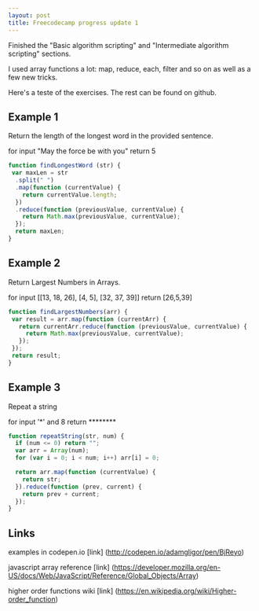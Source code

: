 ```yaml
---
layout: post
title: Freecodecamp progress update 1
---
```


Finished the "Basic algorithm scripting" and "Intermediate algorithm scripting" sections.

I used array functions a lot: map, reduce, each, filter and so on as well as a few new tricks.

Here's a teste of the exercises. The rest can be found on github.

## Example 1

Return the length of the longest word in the provided sentence.

for input "May the force be with you"  return 5

```javascript
function findLongestWord (str) {
 var maxLen = str
  .split(" ")
  .map(function (currentValue) {
    return currentValue.length;
  })
  .reduce(function (previousValue, currentValue) {
    return Math.max(previousValue, currentValue);
  });
  return maxLen;
}
```

## Example 2

Return Largest Numbers in Arrays.

for input [[13, 18, 26], [4, 5], [32,  37, 39]]  return [26,5,39]

```javascript
function findLargestNumbers(arr) {
 var result = arr.map(function (currentArr) {
   return currentArr.reduce(function (previousValue, currentValue) {
     return Math.max(previousValue, currentValue);
   });
 });
 return result;
}
```

## Example 3

Repeat a string

for input '\*' and 8  return ********

```javascript
function repeatString(str, num) {
  if (num <= 0) return "";
  var arr = Array(num);
  for (var i = 0; i < num; i++) arr[i] = 0;

  return arr.map(function (currentValue) {
    return str;
  }).reduce(function (prev, current) {
    return prev + current;
  });  
}
```


## Links

examples in codepen.io [link] (http://codepen.io/adamgligor/pen/BjReyo)

javascript array reference [link] (https://developer.mozilla.org/en-US/docs/Web/JavaScript/Reference/Global_Objects/Array)

higher order functions wiki [link] (https://en.wikipedia.org/wiki/Higher-order_function)
